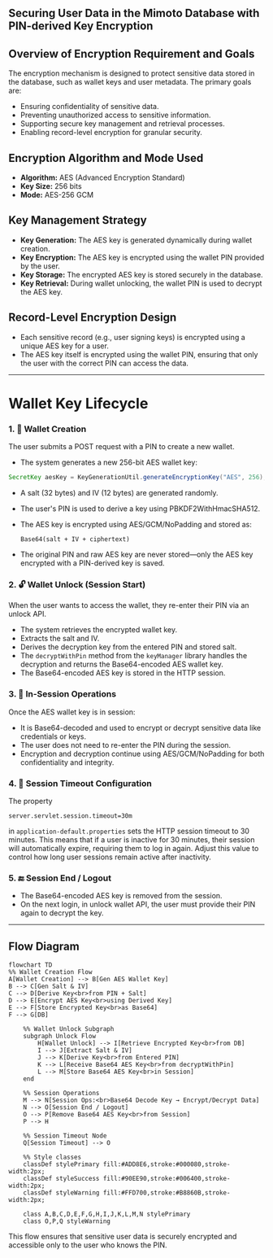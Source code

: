 ## Securing User Data in the Mimoto Database with PIN-derived Key Encryption


## Overview of Encryption Requirement and Goals

The encryption mechanism is designed to protect sensitive data stored in the database, such as wallet keys and user metadata. The primary goals are:

- Ensuring confidentiality of sensitive data.
- Preventing unauthorized access to sensitive information.
- Supporting secure key management and retrieval processes.
- Enabling record-level encryption for granular security.

## Encryption Algorithm and Mode Used

- **Algorithm:** AES (Advanced Encryption Standard)
- **Key Size:** 256 bits
- **Mode:** AES-256 GCM

## Key Management Strategy

- **Key Generation:** The AES key is generated dynamically during wallet creation.
- **Key Encryption:** The AES key is encrypted using the wallet PIN provided by the user.
- **Key Storage:** The encrypted AES key is stored securely in the database.
- **Key Retrieval:** During wallet unlocking, the wallet PIN is used to decrypt the AES key.

## Record-Level Encryption Design

- Each sensitive record (e.g., user signing keys) is encrypted using a unique AES key for a user.
- The AES key itself is encrypted using the wallet PIN, ensuring that only the user with the correct PIN can access the data.
---
# Wallet Key Lifecycle

### 1. 🔧 Wallet Creation
The user submits a POST request with a PIN to create a new wallet.

- The system generates a new 256-bit AES wallet key:
```java
SecretKey aesKey = KeyGenerationUtil.generateEncryptionKey("AES", 256);
```
- A salt (32 bytes) and IV (12 bytes) are generated randomly.
- The user's PIN is used to derive a key using PBKDF2WithHmacSHA512.
- The AES key is encrypted using AES/GCM/NoPadding and stored as:

    ```Base64(salt + IV + ciphertext)```
- The original PIN and raw AES key are never stored—only the AES key encrypted with a PIN-derived key is saved.

### 2. 🔓 **Wallet Unlock (Session Start)**
When the user wants to access the wallet, they re-enter their PIN via an unlock API.

- The system retrieves the encrypted wallet key.
- Extracts the salt and IV.
- Derives the decryption key from the entered PIN and stored salt.
- The ```decryptWithPin``` method from the ```keyManager``` library handles the decryption and returns the Base64-encoded AES wallet key.
- The Base64-encoded AES key is stored in the HTTP session.
### 3. 🔐 **In-Session Operations**
Once the AES wallet key is in session:
- It is Base64-decoded and used to encrypt or decrypt sensitive data like credentials or keys.
-  The user does not need to re-enter the PIN during the session.
-  Encryption and decryption continue using AES/GCM/NoPadding for both confidentiality and integrity.
### 4. 🔐 **Session Timeout Configuration**
The property
```properties
server.servlet.session.timeout=30m
```
in ```application-default.properties``` sets the HTTP session timeout to 30 minutes.
This means that if a user is inactive for 30 minutes, their session will automatically expire,
requiring them to log in again. Adjust this value to control how long user sessions remain active after inactivity.

### 5. 🔚 **Session End / Logout**

- The Base64-encoded AES key is removed from the session.
- On the next login, in unlock wallet API, the user must provide their PIN again to decrypt the key.

---

## Flow Diagram

```mermaid
flowchart TD
%% Wallet Creation Flow
A[Wallet Creation] --> B[Gen AES Wallet Key]
B --> C[Gen Salt & IV]
C --> D[Derive Key<br>from PIN + Salt]
D --> E[Encrypt AES Key<br>using Derived Key]
E --> F[Store Encrypted Key<br>as Base64]
F --> G[DB]

    %% Wallet Unlock Subgraph
    subgraph Unlock Flow
        H[Wallet Unlock] --> I[Retrieve Encrypted Key<br>from DB]
        I --> J[Extract Salt & IV]
        J --> K[Derive Key<br>from Entered PIN]
        K --> L[Receive Base64 AES Key<br>from decryptWithPin]
        L --> M[Store Base64 AES Key<br>in Session]
    end

    %% Session Operations
    M --> N[Session Ops:<br>Base64 Decode Key → Encrypt/Decrypt Data]
    N --> O[Session End / Logout]
    O --> P[Remove Base64 AES Key<br>from Session]
    P --> H

    %% Session Timeout Node
    Q[Session Timeout] --> O

    %% Style classes
    classDef stylePrimary fill:#ADD8E6,stroke:#000080,stroke-width:2px;
    classDef styleSuccess fill:#90EE90,stroke:#006400,stroke-width:2px;
    classDef styleWarning fill:#FFD700,stroke:#B8860B,stroke-width:2px;

    class A,B,C,D,E,F,G,H,I,J,K,L,M,N stylePrimary
    class O,P,Q styleWarning
```
This flow ensures that sensitive user data is securely encrypted and accessible only to the user who knows the PIN.